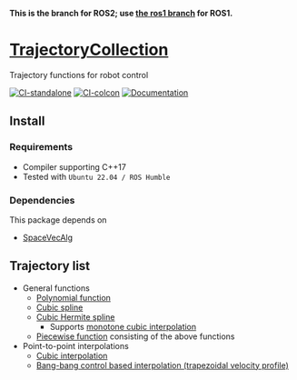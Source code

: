**This is the branch for ROS2; use [the ros1 branch](https://github.com/isri-aist/TrajectoryCollection/tree/ros1) for ROS1.**

# [TrajectoryCollection](https://github.com/isri-aist/TrajectoryCollection)
Trajectory functions for robot control

[![CI-standalone](https://github.com/isri-aist/TrajectoryCollection/actions/workflows/ci-standalone.yaml/badge.svg)](https://github.com/isri-aist/TrajectoryCollection/actions/workflows/ci-standalone.yaml)
[![CI-colcon](https://github.com/isri-aist/TrajectoryCollection/actions/workflows/ci-colcon.yaml/badge.svg)](https://github.com/isri-aist/TrajectoryCollection/actions/workflows/ci-colcon.yaml)
[![Documentation](https://img.shields.io/badge/doxygen-online-brightgreen?logo=read-the-docs&style=flat)](https://isri-aist.github.io/TrajectoryCollection/)

## Install

### Requirements
- Compiler supporting C++17
- Tested with `Ubuntu 22.04 / ROS Humble`

### Dependencies
This package depends on
- [SpaceVecAlg](https://github.com/jrl-umi3218/SpaceVecAlg)

## Trajectory list
- General functions
  - [Polynomial function](https://isri-aist.github.io/TrajectoryCollection/doxygen/classTrajColl_1_1Polynomial.html#details)
  - [Cubic spline](https://isri-aist.github.io/TrajectoryCollection/doxygen/classTrajColl_1_1CubicSpline.html#details)
  - [Cubic Hermite spline](https://isri-aist.github.io/TrajectoryCollection/doxygen/classTrajColl_1_1CubicHermiteSpline.html#details)
    - Supports [monotone cubic interpolation](https://isri-aist.github.io/TrajectoryCollection/doxygen/classTrajColl_1_1CubicHermiteSpline.html#a16e338fa43dfa5abc78b3103a7bf28db)
  - [Piecewise function](https://isri-aist.github.io/TrajectoryCollection/doxygen/classTrajColl_1_1PiecewiseFunc.html#details) consisting of the above functions
- Point-to-point interpolations
  - [Cubic interpolation](https://isri-aist.github.io/TrajectoryCollection/doxygen/classTrajColl_1_1CubicInterpolator.html#details)
  - [Bang-bang control based interpolation (trapezoidal velocity profile)](https://isri-aist.github.io/TrajectoryCollection/doxygen/classTrajColl_1_1BangBangInterpolator.html#details)
